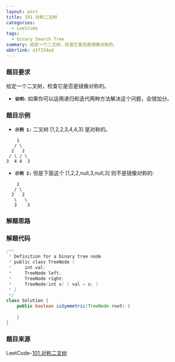 ```yaml
---
layout: post
title: 101.对称二叉树
categories:
  - LeetCode
tags:
  - binary Search Tree
summary: 给定一个二叉树，检查它是否是镜像对称的。
abbrlink: a1f254ad
---
```


### 题目要求
给定一个二叉树，检查它是否是镜像对称的。

- **`说明:`**
如果你可以运用递归和迭代两种方法解决这个问题，会很加分。

### 题目示例
- **`示例 1:`**
二叉树 [1,2,2,3,4,4,3] 是对称的。
```
    1
   / \
  2   2
 / \ / \
3  4 4  3
```

- **`示例 2:`**
但是下面这个 [1,2,2,null,3,null,3] 则不是镜像对称的:
```
    1
   / \
  2   2
   \   \
   3    3
```


### 解题思路


### 解题代码
```java
/**
 * Definition for a binary tree node.
 * public class TreeNode {
 *     int val;
 *     TreeNode left;
 *     TreeNode right;
 *     TreeNode(int x) { val = x; }
 * }
 */
class Solution {
    public boolean isSymmetric(TreeNode root) {
        
    }
}
```



### 题目来源
LeetCode-[101.对称二叉树](https://leetcode-cn.com/problems/symmetric-tree/)
